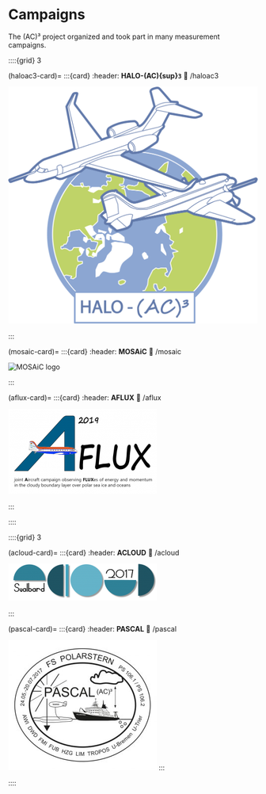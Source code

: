 # Campaigns

The (AC)³ project organized and took part in many measurement campaigns.


::::{grid} 3

(haloac3-card)=
:::{card} 
:header: **HALO-(AC){sup}`3`**
:link: /haloac3

![HALO](./logos/haloac3-logo.png)
 
:::

(mosaic-card)=
:::{card}
:header: **MOSAiC**
:link: /mosaic

![MOSAiC logo]()

:::

(aflux-card)=
:::{card}
:header: **AFLUX**
:link: /aflux

![AFLUX logo](./logos/logo_aflux_small-300x172.png)

:::

::::

::::{grid} 3

(acloud-card)=
:::{card}
:header: **ACLOUD**
:link: /acloud

![ACLOUD logo](./logos/acloud_logo_small2-300x75.png)

:::

(pascal-card)=
:::{card}
:header: **PASCAL**
:link: /pascal

![PASCAL campaign logo](./logos/pascal-stempel2017_konturpfad_polarstern-300x263.jpg)
:::

::::